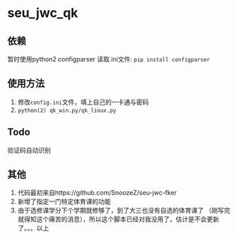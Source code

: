 # seu_jwc_qk

## 依赖
暂时使用python2
configparser 读取.ini文件:
`pip install configparser`

## 使用方法
1. 修改`config.ini`文件，填上自己的一卡通与密码
2. `python(2) qk_win.py/qk_linux.py` 

## Todo
验证码自动识别

## 其他
1. 代码最初来自https://github.com/SnoozeZ/seu-jwc-fker
2. 新增了指定一门特定体育课的功能
3. 由于选修课学分下个学期就修够了，到了大三也没有自选的体育课了
（刚写完就得知这个痛苦的消息），所以这个脚本已经对我没用了，估计是不会更新了。。。以上
